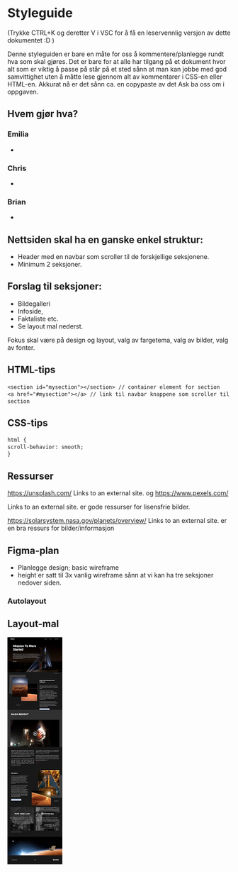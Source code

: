 # Styleguide

(Trykke CTRL+K og deretter V i VSC for å få en leservennlig versjon av dette dokumentet :D )

Denne styleguiden er bare en måte for oss å kommentere/planlegge rundt hva som skal gjøres. Det er bare for at alle har tilgang på et dokument hvor alt som er viktig å passe på står på et sted sånn at man kan jobbe med god samvittighet uten å måtte lese gjennom alt av kommentarer i CSS-en eller HTML-en. Akkurat nå er det sånn ca. en copypaste av det Ask ba oss om i oppgaven.

## Hvem gjør hva?

### Emilia

-

### Chris

-

### Brian

-

## Nettsiden skal ha en ganske enkel struktur:

- Header med en navbar som scroller til de forskjellige seksjonene.
- Minimum 2 seksjoner.

## Forslag til seksjoner:

- Bildegalleri
- Infoside,
- Faktaliste etc.
- Se layout mal nederst.

Fokus skal være på design og layout, valg av fargetema, valg av bilder, valg av fonter.

## HTML-tips

```
<section id="mysection"></section> // container element for section
<a href="#mysection"></a> // link til navbar knappene som scroller til section
```

## CSS-tips

```
html {
scroll-behavior: smooth;
}
```

## Ressurser

https://unsplash.com/
Links to an external site. og https://www.pexels.com/

Links to an external site. er gode ressurser for lisensfrie bilder.

https://solarsystem.nasa.gov/planets/overview/
Links to an external site. er en bra ressurs for bilder/informasjon

## Figma-plan

- Planlegge design; basic wireframe
- height er satt til 3x vanlig wireframe sånn at vi kan ha tre seksjoner nedover siden.

### Autolayout

## Layout-mal

![alt text](style-image.png)
